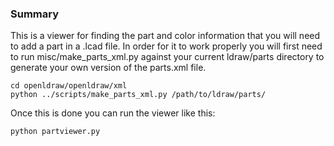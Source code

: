 
### Summary ###
This is a viewer for finding the part and color information that you will need to add a part in a .lcad file. In order for it to work properly you will first need to run misc/make_parts_xml.py against your current ldraw/parts directory to generate your own version of the parts.xml file. 

```
cd openldraw/openldraw/xml
python ../scripts/make_parts_xml.py /path/to/ldraw/parts/
```   

Once this is done you can run the viewer like this:

```python partviewer.py```
